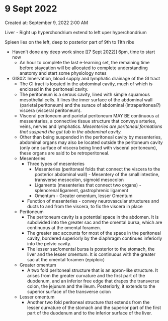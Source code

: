 # 9 Sept 2022

Created at: September 9, 2022 2:00 AM

Liver - Right up hyperchondrium extend to left uper hyperchondrium

Spleen lies on the left, deep to posterior part of 9th to 11th ribs

- Haven’t done any deep work since [[7 Sept 2022]] 6pm, time to start now
    - An hour to complete the last e-learning set, the remaining time before staycation will be allocated to complete understanding anatomy and start some physiology notes
- GIS02: Innervation, blood supply and lymphatic drainage of the GI tract
    - The GI tract is located in the abdominal cavity, much of which is enclosed in the peritoneal cavity.
    - The peritoneum is a serous cavity, lined with simple squamous mesothelial cells. It lines the inner surface of the abdominal wall (parietal peritoneum) and the surace of abdominal (intraperitoneal?) viscera (visceral peritoneum).
    - Visceral peritoneum and parietal peritoneum MAY BE continuous at messentaries, a connective tissue structure that conveys arteries, veins, nerves and lymphatics. *Mesenteries are peritoneal formations that suspend the gut tub in the abdominal cavity.*
    - Other than being suspended in the peritoneal cavity by mesenteries, abdominal organs may also be located outside the peritoneum cavity (only one surface of viscera being lined with visceral peritoneum), these organs are said to be retroperitoneal.
    - Mesenteries
        - Three types of mesenteries
            - Mesenteries (peritoneal folds that connect the viscera to the posterior abdominal wall) - Mesentery of the small intestine, transverse mesocolon, sigmoid mesocolon
            - Ligaments (mesenteries that connect two organs) - splenorenal ligament, gastrophrenic ligament
            - Omentum - Greater omentum, lesser Omentum
        - Function of mesenteries - convey neurovascular structures and ducts to and from the viscera, to fix the viscera in place
    - Peritoneum
        - The peritoneum cavity is a potential space in the abdomen. It is subdivided into the greater sac and the omental bursa, which are continuous at the omental foramen.
        - The greater sac accounts for most of the space in the peritoneal cavity, bordered superiorly by the diaphragm continues inferiorly into the pelvic cavity.
        - The lesser sac/omental bursa is posterior to the stomach, the liver and the lesser omentum. It is continuous with the greater sac at the omental foramen (epiploic)
    - Greater omentum
        - A two fold peritoneal structure that is an apron-like structure. It arises from the greater curvature and the first part of the duodenum, and an inferior free edge that drapes the transverse colon, the jejunum and the ileum. Posteriorly, it extends to the superior surface of the transverse colon
    - Lesser omentum
        - Another two fold peritoneal structure that extends from the lesser curvature of the stomach and the superior part of the first part of the duodenum and to the inferior surface of the liver.
